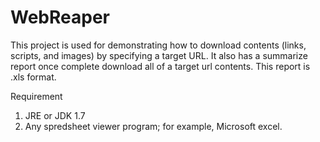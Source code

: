WebReaper
=========

This project is used for demonstrating how to download contents (links, scripts, and images) by specifying a target URL.
It also has a summarize report once complete download all of a target url contents. This report is .xls format.


Requirement

1. JRE or JDK 1.7
2. Any spredsheet viewer program; for example, Microsoft excel. 
